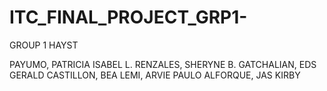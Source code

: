 # ITC_FINAL_PROJECT_GRP1-

GROUP 1 HAYST

PAYUMO, PATRICIA ISABEL L.
RENZALES, SHERYNE B.
GATCHALIAN, EDS GERALD
CASTILLON, BEA
LEMI, ARVIE PAULO
ALFORQUE, JAS KIRBY
